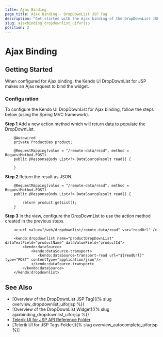 ```yaml
---
title: Ajax Binding
page_title: Ajax Binding - DropDownList JSP Tag
description: "Get started with the Ajax binding of the DropDownList JSP tag in Kendo UI."
slug: ajaxbinding_dropdownlist_uiforjsp
position: 2
---
```


# Ajax Binding

## Getting Started

When configured for Ajax binding, the Kendo UI DropDownList for JSP makes an Ajax request to bind the widget.

### Configuration

To configure the Kendo UI DropDownList for Ajax binding, follow the steps below (using the Spring MVC framework).

**Step 1** Add a new action method which will return data to populate the DropDownList.



        @Autowired
        private ProductDao product;

        @RequestMapping(value = "/remote-data/read", method = RequestMethod.POST)
        public @ResponseBody List<?> DataSourceResult read() {

        }

**Step 2** Return the result as JSON.



        @RequestMapping(value = "/remote-data/read", method = RequestMethod.POST)
        public @ResponseBody List<?> DataSourceResult read() {

            return product.getList();
        }

**Step 3** In the view, configure the DropDownList to use the action method created in the previous steps.



        <c:url value="/web/dropdownlist/remote-data/read" var="readUrl" />

        <kendo:dropdownlist name="productDropDownList" dataTextField="productName" dataValueField="productId">
            <kendo:dataSource>
                <kendo:dataSource-transport>
                   <kendo:dataSource-transport-read url="${readUrl}" type="POST" contentType="application/json"/>
                </kendo:dataSource-transport>
            </kendo:dataSource>
        </kendo:dropdownlist>

## See Also

* [Overview of the DropDownList JSP Tag]({% slug overview_dropdownlist_uiforjsp %})
* [Overview of the DropDownList Widget]({% slug ajaxbinding_dropdownlist_uiforjsp %})
* [Telerik UI for JSP API Reference Folder](/api/jsp/autocomplete/animation)
* [Telerik UI for JSP Tags Folder]({% slug overview_autocomplete_uiforjsp %})

